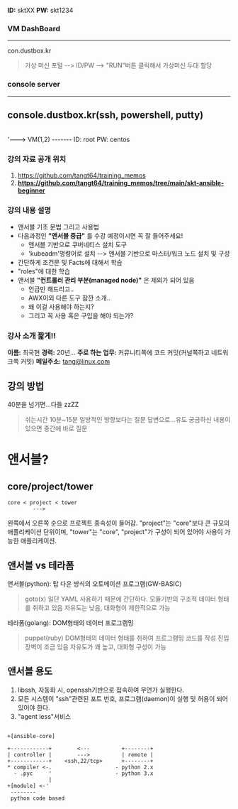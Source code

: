 __ID:__ sktXX
__PW:__ skt1234


### VM DashBoard
---
con.dustbox.kr
> 가상 머신 포털 --> ID/PW --> "RUN"버튼 클릭해서 가상머신 두대 할당

### console server
---
console.dustbox.kr(ssh, powershell, putty)
------
\
 '---> VM(1,2)
			 -------
			 ID: root
			 PW: centos


### 강의 자료 공개 위치

1. <https://github.com/tangt64/training_memos>
2. __<https://github.com/tangt64/training_memos/tree/main/skt-ansible-beginner>__ 

### 강의 내용 설명

* 앤서블 기초 문법 그리고 사용법
* 다음과정인 __"앤서블 중급"__ 를 수강 예정이시면 꼭 잘 들어주세요!
	- 앤서블 기반으로 쿠버네티스 설치 도구
	- 'kubeadm'명령어로 설치 --> 앤서블 기반으로 마스터/워크 노드 설치 및 구성
* 간단하게 조건문 및 Facts에 대해서 학습
* "roles"에 대한 학습
* 앤서블 __"컨트롤러 관리 부분(managed node)"__ 은 제외가 되어 있음
	- 언급만 해드리고..
	- AWX이외 다른 도구 잠깐 소개..
	- 왜 이걸 사용해야 하는지?
	- 그리고 꼭 사용 혹은 구입을 해야 되는가? 
	
### 강사 소개 짧게!!

__이름:__ 최국현
__경력:__ 20년... 
__주로 하는 업무:__ 커뮤니티쪽에 코드 커밋(커널쪽하고 네트워크쪽 커밋)
__메일주소:__ tang@linux.com

## 강의 방법

40분을 넘기면...다들 zzZZ
>쉬는시간 10분~15분
>일방적인 방향보다는 질문 답변으로...유도
>궁금하신 내용이 있으면 중간에 바로 질문



# 앤서블?

## core/project/tower

```
core < project < tower
        --->
```

왼쪽에서 오른쪽 순으로 프로젝트 종속성이 들어감. "project"는 "core"보다 큰 규모의 애플리케이션 단위이며, "tower"는 "core", "project"가 구성이 되어 있어야 사용이 가능한 애플리케이션.

## 앤서블 vs 테라폼

앤서블(python): 탑 다운 방식의 오토메이션 프로그램(GW-BASIC)
>goto(x)
>일단 YAML 사용하기 때문에 간단하다.
>모듈기반의 구조적 데이터 형태를 취하고 있음
>자유도는 낮음, 대화형이 제한적으로 가능

테라폼(golang): DOM형태의 데이터 프로그램밍
>puppet(ruby)
>DOM형태의 데이터 형태를 취하여 프로그램밍 코드를 작성
>진입장벽이 조금 있음
>자유도가 꽤 높고, 대화형 구성이 가능

## 앤서블 용도

1. libssh, 자동화 시, openssh기반으로 접속하여 무언가 실행한다.
2. 모든 시스템이 "ssh"관련된 포트 번호, 프로그램(daemon)이 실행 및 허용이 되어 있어야 한다.
3. "agent less"서비스 



```text

+[ansible-core]

+------------+        <---          +--------+
| controller |        --->          | remote |
+------------+    <ssh,22/tcp>      +--------+
* compiler <-.                    - python 2.x
  - .pyc     '                    - python 3.x
             |
+[module] <-'
 --------
 python code based



```